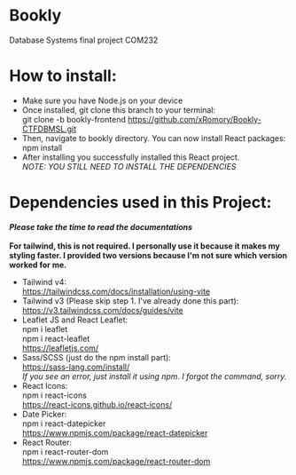 # Bookly
Database Systems final project COM232 <br>

# How to install:
- Make sure you have Node.js on your device
- Once installed, git clone this branch to your terminal: <br> git clone -b bookly-frontend https://github.com/xRomory/Bookly-CTFDBMSL.git
- Then, navigate to bookly directory. You can now install React packages: <br> npm install
- After installing you successfully installed this React project. <br> *NOTE: YOU STILL NEED TO INSTALL THE DEPENDENCIES* <br>

# Dependencies used in this Project:
***Please take the time to read the documentations*** <br><br> **For tailwind, this is not required. I personally use it because it makes my styling faster. I provided two versions because I'm not sure which version worked for me.**
- Tailwind v4: <br> https://tailwindcss.com/docs/installation/using-vite
- Tailwind v3 (Please skip step 1. I've already done this part): <br> https://v3.tailwindcss.com/docs/guides/vite
- Leaflet JS and React Leaflet: <br> npm i leaflet <br> npm i react-leaflet <br> https://leafletjs.com/
- Sass/SCSS (just do the npm install part): <br> https://sass-lang.com/install/ <br> *If you see an error, just install it using npm. I forgot the command, sorry.*
- React Icons: <br> npm i react-icons <br> https://react-icons.github.io/react-icons/
- Date Picker: <br> npm i react-datepicker <br> https://www.npmjs.com/package/react-datepicker
- React Router: <br> npm i react-router-dom <br> https://www.npmjs.com/package/react-router-dom

